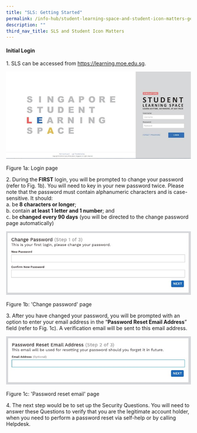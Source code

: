 ```yaml
---
title: "SLS: Getting Started"
permalink: /info-hub/student-learning-space-and-student-icon-matters-general/sls-getting-started
description: ""
third_nav_title: SLS and Student Icon Matters
---
```

<h4><strong>Initial Login</strong></h4>
<p>1. SLS can be accessed from&nbsp;<a href="https://learning.moe.edu.sg/" target="_blank" rel="noopener">https://learning.moe.edu.sg</a>.</p>
<img src="/images/sls1.jpeg">
<p>Figure 1a: Login page</p>
<p>2. During the<strong>&nbsp;FIRST</strong>&nbsp;login, you will be prompted to change your password (refer to Fig. 1b). You will need to key in your new password twice. Please note that the password must contain alphanumeric characters and is case-sensitive. It should:&nbsp;<br />a. be<strong>&nbsp;8 characters or longer</strong>;<br />b. contain&nbsp;<strong>at least 1 letter and 1 number</strong>; and<br />c. be<strong>&nbsp;changed every 90 days</strong>&nbsp;(you will be directed to the change password page automatically)</p>
<img src="/images/sls2.jpeg">
<p>Figure 1b: 'Change password' page</p>
<p>3. After you have changed your password, you will be prompted with an option to enter your email address in the &ldquo;<strong>Password Reset Email Address</strong>&rdquo; field (refer to Fig. 1c). A verification email will be sent to this email address.</p>
<img src="/images/sls3.jpeg">
<p>Figure 1c: 'Password reset email' page</p>
<p>4. The next step would be to set up the Security Questions. You will need to answer these Questions to verify that you are the legitimate account holder, when you need to perform a password reset via self-help or by calling Helpdesk.</p>